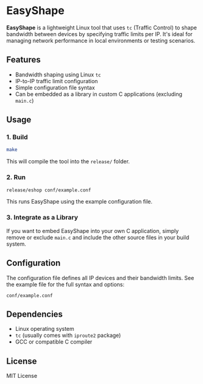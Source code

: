 # EasyShape

**EasyShape** is a lightweight Linux tool that uses `tc` (Traffic Control) to
shape bandwidth between devices by specifying traffic limits per IP. It's ideal
for managing network performance in local environments or testing scenarios.

## Features

- Bandwidth shaping using Linux `tc`
- IP-to-IP traffic limit configuration
- Simple configuration file syntax
- Can be embedded as a library in custom C applications (excluding `main.c`)

## Usage

### 1. Build

```bash
make
```

This will compile the tool into the `release/` folder.

### 2. Run

```bash
release/eshop conf/example.conf
```

This runs EasyShape using the example configuration file.

### 3. Integrate as a Library

If you want to embed EasyShape into your own C application, simply remove or
exclude `main.c` and include the other source files in your build system.

## Configuration

The configuration file defines all IP devices and their bandwidth limits. See
the example file for the full syntax and options:

```
conf/example.conf
```

## Dependencies

- Linux operating system
- `tc` (usually comes with `iproute2` package)
- GCC or compatible C compiler

## License

MIT License

